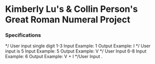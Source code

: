 # Kimberly Lu's & Collin Person's Great Roman Numeral Project

### Specifications
  */ User input single digit 1-3
    Input Example: 1
    Output Example: I
  */ User input is 5
    Input Example: 5
    Output Example: V
  */ User Input 6-8
    Input Example: 6
    Output Example: V + I
  */User Input .
